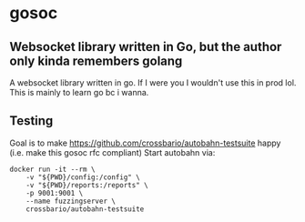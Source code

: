 # gosoc
## Websocket library written in Go, but the author only kinda remembers golang
A websocket library written in go. If I were you I wouldn't use this in prod lol. This is mainly to learn go bc i wanna.


## Testing
Goal is to make https://github.com/crossbario/autobahn-testsuite happy (i.e. make this gosoc rfc compliant)
Start autobahn via:
```
docker run -it --rm \
    -v "${PWD}/config:/config" \
    -v "${PWD}/reports:/reports" \
    -p 9001:9001 \
    --name fuzzingserver \
    crossbario/autobahn-testsuite
```

